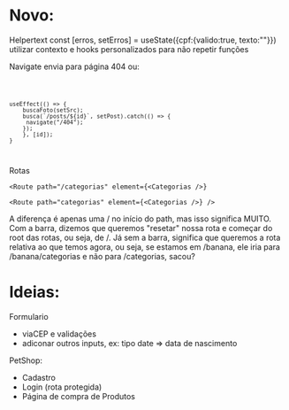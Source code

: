 # Novo:
Helpertext
const [erros, setErros] = useState({cpf:{valido:true, texto:""}})
utilizar contexto e hooks personalizados para não repetir funções

Navigate envia para página 404 ou:

<code> 

    useEffect(() => {
        buscaFoto(setSrc);
        busca(`/posts/${id}`, setPost).catch(() => {
         navigate("/404");
        });
        }, [id]);
    }
</code>

Rotas

    <Route path="/categorias" element={<Categorias />} 

    <Route path="categorias" element={<Categorias />} />
    
A diferença é apenas uma / no início do path, mas isso significa MUITO. Com a barra, dizemos que queremos "resetar" nossa rota e começar do root das rotas, ou seja, de /. Já sem a barra, significa que queremos a rota relativa ao que temos agora, ou seja, se estamos em /banana, ele iria para /banana/categorias e não para /categorias, sacou?


# Ideias:
Formulario
- viaCEP e validações
- adiconar outros inputs, ex: tipo date => data de nascimento 

PetShop:
- Cadastro
- Login (rota protegida)
- Página de compra de Produtos 
